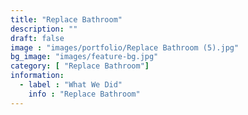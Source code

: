 ```yaml
---
title: "Replace Bathroom"
description: ""
draft: false
image : "images/portfolio/Replace Bathroom (5).jpg"
bg_image: "images/feature-bg.jpg"
category: [ "Replace Bathroom"]
information:
  - label : "What We Did"
    info : "Replace Bathroom"
---
```



